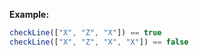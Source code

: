 **Example:**

```javascript
checkLine(["X", "Z", "X"]) == true
checkLine(["X", "Z", "X", "X"]) == false
```